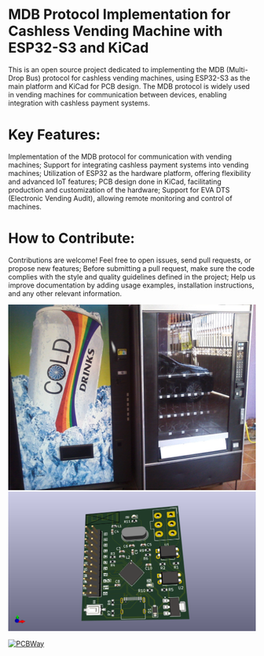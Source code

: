 # MDB Protocol Implementation for Cashless Vending Machine with ESP32-S3 and KiCad
This is an open source project dedicated to implementing the MDB (Multi-Drop Bus) protocol for cashless vending machines, using ESP32-S3 as the main platform and KiCad for PCB design. The MDB protocol is widely used in vending machines for communication between devices, enabling integration with cashless payment systems.

# Key Features:
Implementation of the MDB protocol for communication with vending machines;
Support for integrating cashless payment systems into vending machines;
Utilization of ESP32 as the hardware platform, offering flexibility and advanced IoT features;
PCB design done in KiCad, facilitating production and customization of the hardware;
Support for EVA DTS (Electronic Vending Audit), allowing remote monitoring and control of machines.
# How to Contribute:
Contributions are welcome! Feel free to open issues, send pull requests, or propose new features;
Before submitting a pull request, make sure the code complies with the style and quality guidelines defined in the project;
Help us improve documentation by adding usage examples, installation instructions, and any other relevant information.

![MDB Cashless](1411051686640.jpg)
![MDB Cashless](mdb-slave-esp32s3_pcb.png)

[![PCBWay](https://www.pcbway.com/project/img/images/frompcbway-1220.png)](https://www.pcbway.com/project/shareproject/mdb_esp32_cashless_bc6bf8d8.html)
